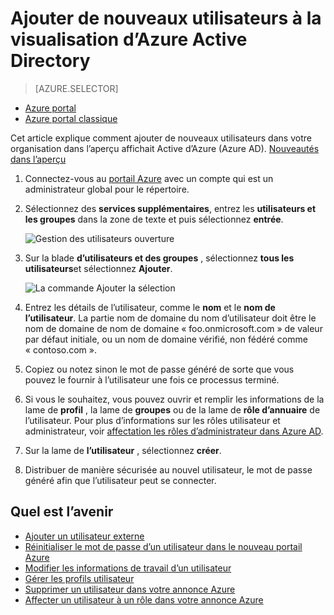 <properties
    pageTitle="Ajouter de nouveaux utilisateurs à la visualisation d’Azure Active Directory | Microsoft Azure"
    description="Explique comment ajouter de nouveaux utilisateurs ou modifier des informations utilisateur dans Active Directory de Azure."
    services="active-directory"
    documentationCenter=""
    authors="curtand"
    manager="femila"
    editor=""/>

<tags
    ms.service="active-directory"
    ms.workload="identity"
    ms.tgt_pltfrm="na"
    ms.devlang="na"
    ms.topic="article"
    ms.date="09/12/2016"
    ms.author="curtand"/>


# <a name="add-new-users-to-azure-active-directory-preview"></a>Ajouter de nouveaux utilisateurs à la visualisation d’Azure Active Directory

> [AZURE.SELECTOR]
- [Azure portal](active-directory-users-create-azure-portal.md)
- [Azure portal classique](active-directory-create-users.md)

Cet article explique comment ajouter de nouveaux utilisateurs dans votre organisation dans l’aperçu affichait Active d’Azure (Azure AD). [Nouveautés dans l’aperçu](active-directory-preview-explainer.md)

1.  Connectez-vous au [portail Azure](https://portal.azure.com) avec un compte qui est un administrateur global pour le répertoire.

2.  Sélectionnez des **services supplémentaires**, entrez les **utilisateurs et les groupes** dans la zone de texte et puis sélectionnez **entrée**.

    ![Gestion des utilisateurs ouverture](./media/active-directory-users-create-azure-portal/create-users-user-management.png)

3.  Sur la blade **d’utilisateurs et des groupes** , sélectionnez **tous les utilisateurs**et sélectionnez **Ajouter**.

    ![La commande Ajouter la sélection](./media/active-directory-users-create-azure-portal/create-users-add-command.png)

4.  Entrez les détails de l’utilisateur, comme le **nom** et le **nom de l’utilisateur**. La partie nom de domaine du nom d’utilisateur doit être le nom de domaine de nom de domaine « foo.onmicrosoft.com » de valeur par défaut initiale, ou un nom de domaine vérifié, non fédéré comme « contoso.com ».

5. Copiez ou notez sinon le mot de passe généré de sorte que vous pouvez le fournir à l’utilisateur une fois ce processus terminé.

6. Si vous le souhaitez, vous pouvez ouvrir et remplir les informations de la lame de **profil** , la lame de **groupes** ou de la lame de **rôle d’annuaire** de l’utilisateur. Pour plus d’informations sur les rôles utilisateur et administrateur, voir [affectation les rôles d’administrateur dans Azure AD](active-directory-assign-admin-roles.md).

7.  Sur la lame de **l’utilisateur** , sélectionnez **créer**.

8. Distribuer de manière sécurisée au nouvel utilisateur, le mot de passe généré afin que l’utilisateur peut se connecter.

## <a name="whats-next"></a>Quel est l’avenir

- [Ajouter un utilisateur externe](active-directory-users-create-external-azure-portal.md)
- [Réinitialiser le mot de passe d’un utilisateur dans le nouveau portail Azure](active-directory-users-reset-password-azure-portal.md)
- [Modifier les informations de travail d’un utilisateur](active-directory-users-work-info-azure-portal.md)
- [Gérer les profils utilisateur](active-directory-users-profile-azure-portal.md)
- [Supprimer un utilisateur dans votre annonce Azure](active-directory-users-delete-user-azure-portal.md)
- [Affecter un utilisateur à un rôle dans votre annonce Azure](active-directory-users-assign-role-azure-portal.md)

